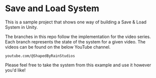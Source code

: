 # Save and Load System

This is a sample project that shows one way of building a Save & Load System in Unity.

The branches in this repo follow the implementation for the video series. Each branch represents the state of the system for a given video. The videos can be found on the below YouTube channel.

`youtube.com/@ShapedByRainStudios`

Please feel free to take the system from this example and use it however you'd like!
